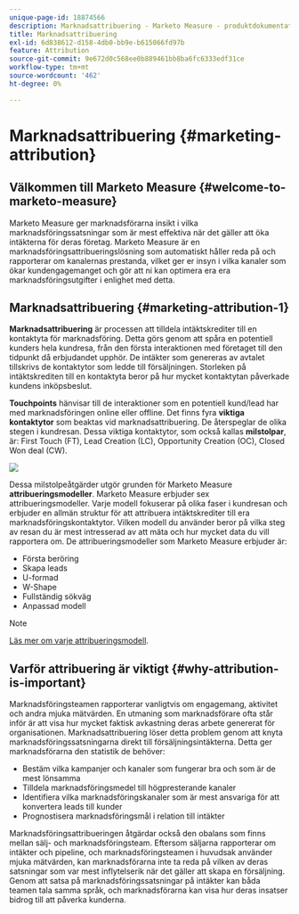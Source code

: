 ```yaml
---
unique-page-id: 18874566
description: Marknadsattribuering - Marketo Measure - produktdokumentation
title: Marknadsattribuering
exl-id: 6d838612-d158-4db0-bb9e-b615066fd97b
feature: Attribution
source-git-commit: 9e672d0c568ee0b889461bb8ba6fc6333edf31ce
workflow-type: tm+mt
source-wordcount: '462'
ht-degree: 0%

---
```


# Marknadsattribuering {#marketing-attribution}

## Välkommen till Marketo Measure {#welcome-to-marketo-measure}

Marketo Measure ger marknadsförarna insikt i vilka marknadsföringssatsningar som är mest effektiva när det gäller att öka intäkterna för deras företag. Marketo Measure är en marknadsföringsattribueringslösning som automatiskt håller reda på och rapporterar om kanalernas prestanda, vilket ger er insyn i vilka kanaler som ökar kundengagemanget och gör att ni kan optimera era era marknadsföringsutgifter i enlighet med detta.

## Marknadsattribuering {#marketing-attribution-1}

**Marknadsattribuering** är processen att tilldela intäktskrediter till en kontaktyta för marknadsföring. Detta görs genom att spåra en potentiell kunders hela kundresa, från den första interaktionen med företaget till den tidpunkt då erbjudandet upphör. De intäkter som genereras av avtalet tillskrivs de kontaktytor som ledde till försäljningen. Storleken på intäktskrediten till en kontaktyta beror på hur mycket kontaktytan påverkade kundens inköpsbeslut.

**Touchpoints** hänvisar till de interaktioner som en potentiell kund/lead har med marknadsföringen online eller offline. Det finns fyra **viktiga kontaktytor** som beaktas vid marknadsattribuering. De återspeglar de olika stegen i kundresan. Dessa viktiga kontaktytor, som också kallas **milstolpar**, är: First Touch (FT), Lead Creation (LC), Opportunity Creation (OC), Closed Won deal (CW).

![](assets/1.png)

Dessa milstolpeåtgärder utgör grunden för Marketo Measure **attribueringsmodeller**. Marketo Measure erbjuder sex attribueringsmodeller. Varje modell fokuserar på olika faser i kundresan och erbjuder en allmän struktur för att attribuera intäktskrediter till era marknadsföringskontaktytor. Vilken modell du använder beror på vilka steg av resan du är mest intresserad av att mäta och hur mycket data du vill rapportera om. De attribueringsmodeller som Marketo Measure erbjuder är:

* Första beröring
* Skapa leads
* U-formad
* W-Shape
* Fullständig sökväg
* Anpassad modell

>[!NOTE]
>
>[Läs mer om varje attribueringsmodell](/help/introduction-to-marketo-measure/overview-resources/marketo-measure-attribution-models.md).

## Varför attribuering är viktigt {#why-attribution-is-important}

Marknadsföringsteamen rapporterar vanligtvis om engagemang, aktivitet och andra mjuka mätvärden. En utmaning som marknadsförare ofta står inför är att visa hur mycket faktisk avkastning deras arbete genererat för organisationen. Marknadsattribuering löser detta problem genom att knyta marknadsföringssatsningarna direkt till försäljningsintäkterna. Detta ger marknadsförarna den statistik de behöver:

* Bestäm vilka kampanjer och kanaler som fungerar bra och som är de mest lönsamma
* Tilldela marknadsföringsmedel till högpresterande kanaler
* Identifiera vilka marknadsföringskanaler som är mest ansvariga för att konvertera leads till kunder
* Prognostisera marknadsföringsmål i relation till intäkter

Marknadsföringsattribueringen åtgärdar också den obalans som finns mellan sälj- och marknadsföringsteam. Eftersom säljarna rapporterar om intäkter och pipeline, och marknadsföringsteamen i huvudsak använder mjuka mätvärden, kan marknadsförarna inte ta reda på vilken av deras satsningar som var mest inflytelserik när det gäller att skapa en försäljning. Genom att satsa på marknadsföringssatsningar på intäkter kan båda teamen tala samma språk, och marknadsförarna kan visa hur deras insatser bidrog till att påverka kunderna.
